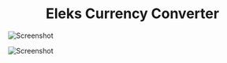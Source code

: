 <h1 align="center"> Eleks Currency Converter </h1>

![Screenshot](https://img001.prntscr.com/file/img001/GyQ9m6uES2q3gV9t6K6oQw.png)

![Screenshot](https://img001.prntscr.com/file/img001/iQ9BBtRZQEOYuEkCizJYCA.png)
